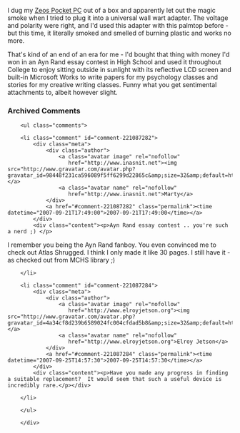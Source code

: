 I dug my <a href="http://en.wikipedia.org/wiki/Zeos">Zeos Pocket PC</a> out of a box and apparently let out the magic smoke when I tried to plug it into a universal wall wart adapter.  The voltage and polarity were right, and I'd used this adapter with this palmtop before - but this time, it literally smoked and smelled of burning plastic and works no more.  

That's kind of an end of an era for me - I'd bought that thing with money I'd won in an Ayn Rand essay contest in High School and used it throughout College to enjoy sitting outside in sunlight with its reflective LCD screen and built-in Microsoft Works to write papers for my psychology classes and stories for my creative writing classes.  Funny what you get sentimental attachments to, albeit however slight.

<div id="comments" class="comments archived-comments">
            <h3>Archived Comments</h3>
            
        <ul class="comments">
            
        <li class="comment" id="comment-221087282">
            <div class="meta">
                <div class="author">
                    <a class="avatar image" rel="nofollow" 
                       href="http://www.inasnit.net"><img src="http://www.gravatar.com/avatar.php?gravatar_id=98448f231ca596089f5ff6299d22865c&amp;size=32&amp;default=http://mediacdn.disqus.com/1320279820/images/noavatar32.png"/></a>
                    <a class="avatar name" rel="nofollow" 
                       href="http://www.inasnit.net">Marty</a>
                </div>
                <a href="#comment-221087282" class="permalink"><time datetime="2007-09-21T17:49:00">2007-09-21T17:49:00</time></a>
            </div>
            <div class="content"><p>Ayn Rand essay contest .. you're such a nerd ;) </p>

<p>I remember you being the Ayn Rand fanboy.  You even convinced me to check out Atlas Shrugged.  I think I only made it like 30 pages.  I still have it - as checked out from MCHS library ;)</p></div>
            
        </li>
    
        <li class="comment" id="comment-221087284">
            <div class="meta">
                <div class="author">
                    <a class="avatar image" rel="nofollow" 
                       href="http://www.elroyjetson.org"><img src="http://www.gravatar.com/avatar.php?gravatar_id=4a34cf8d239b6589024fc004cfdad5b8&amp;size=32&amp;default=http://mediacdn.disqus.com/1320279820/images/noavatar32.png"/></a>
                    <a class="avatar name" rel="nofollow" 
                       href="http://www.elroyjetson.org">Elroy Jetson</a>
                </div>
                <a href="#comment-221087284" class="permalink"><time datetime="2007-09-25T14:57:30">2007-09-25T14:57:30</time></a>
            </div>
            <div class="content"><p>Have you made any progress in finding a suitable replacement?  It would seem that such a useful device is incredibly rare.</p></div>
            
        </li>
    
        </ul>
    
        </div>
    